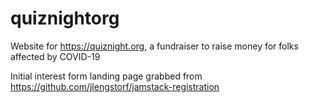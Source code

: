 # quiznightorg

Website for https://quiznight.org, a fundraiser to raise money for folks affected by COVID-19

Initial interest form landing page grabbed from https://github.com/jlengstorf/jamstack-registration
